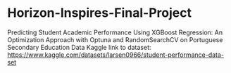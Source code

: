 # Horizon-Inspires-Final-Project
Predicting Student Academic Performance Using XGBoost Regression: An Optimization Approach with Optuna and RandomSearchCV on Portuguese Secondary Education Data
Kaggle link to dataset: https://www.kaggle.com/datasets/larsen0966/student-performance-data-set

